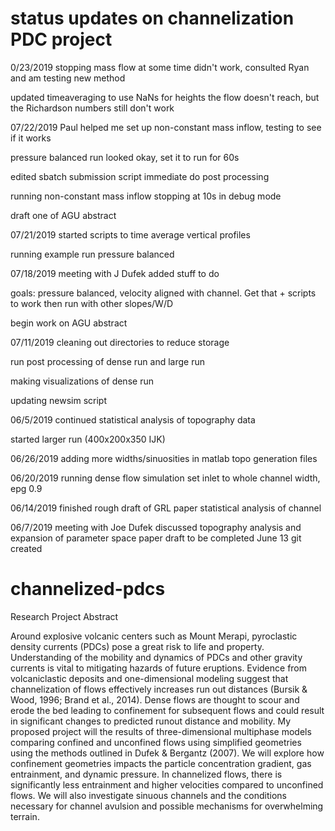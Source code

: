 # status updates on channelization PDC project

0/23/2019
  stopping mass flow at some time didn't work, consulted Ryan and am testing new method 
  
  updated timeaveraging to use NaNs for heights the flow doesn't reach, but the Richardson numbers still don't work

07/22/2019
  Paul helped me set up non-constant mass inflow, testing to see if it works
  
  pressure balanced run looked okay, set it to run for 60s
  
  edited sbatch submission script immediate do post processing 
  
  running non-constant mass inflow stopping at 10s in debug mode
  
  draft one of AGU abstract
  
07/21/2019
  started scripts to time average vertical profiles
  
  running example run pressure balanced 

07/18/2019
  meeting with J Dufek
  added stuff to do 
  
  goals: pressure balanced, velocity aligned with channel. Get that + scripts to work then run with other slopes/W/D
  
  begin work on AGU abstract
  
07/11/2019
  cleaning out directories to reduce storage
  
  run post processing of dense run and large run
  
  making visualizations of dense run 
  
  updating newsim script

06/5/2019
  continued statistical analysis of topography data
  
  started larger run (400x200x350 IJK)

06/26/2019
  adding more widths/sinuosities in matlab topo generation files

06/20/2019
  running dense flow simulation 
  set inlet to whole channel width, epg 0.9  
  
06/14/2019
  finished rough draft of GRL paper
  statistical analysis of channel

06/7/2019 
  meeting with Joe Dufek 
    discussed topography analysis and expansion of parameter space
    paper draft to be completed June 13
  git created 



# channelized-pdcs

Research Project Abstract

Around explosive volcanic centers such as Mount Merapi, pyroclastic density currents (PDCs) pose a great risk to life and property. Understanding of the mobility and dynamics of PDCs and other gravity currents is vital to mitigating hazards of future eruptions. Evidence from volcaniclastic deposits and one-dimensional modeling suggest that channelization of flows effectively increases run out distances (Bursik & Wood, 1996; Brand et al., 2014). Dense flows are thought to scour and erode the bed leading to confinement for subsequent flows and could result in significant changes to predicted runout distance and mobility. My proposed project will the results of three-dimensional multiphase models comparing confined and unconfined flows using simplified geometries using the methods outlined in Dufek & Bergantz (2007). We will explore how confinement geometries impacts the particle concentration gradient, gas entrainment, and dynamic pressure. In channelized flows, there is significantly less entrainment and higher velocities compared to unconfined flows. We will also investigate sinuous channels and the conditions necessary for channel avulsion and possible mechanisms for overwhelming terrain. 
